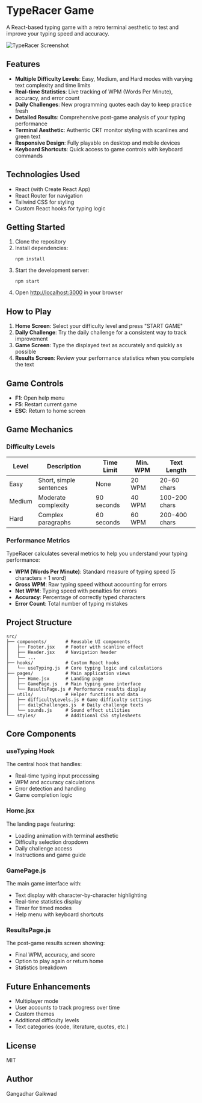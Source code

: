 # TypeRacer Game

A React-based typing game with a retro terminal aesthetic to test and improve your typing speed and accuracy.

![TypeRacer Screenshot](./public/images/typeracer-screenshot.png)

## Features

- **Multiple Difficulty Levels**: Easy, Medium, and Hard modes with varying text complexity and time limits
- **Real-time Statistics**: Live tracking of WPM (Words Per Minute), accuracy, and error count
- **Daily Challenges**: New programming quotes each day to keep practice fresh
- **Detailed Results**: Comprehensive post-game analysis of your typing performance
- **Terminal Aesthetic**: Authentic CRT monitor styling with scanlines and green text
- **Responsive Design**: Fully playable on desktop and mobile devices
- **Keyboard Shortcuts**: Quick access to game controls with keyboard commands

## Technologies Used

- React (with Create React App)
- React Router for navigation
- Tailwind CSS for styling
- Custom React hooks for typing logic

## Getting Started

1. Clone the repository
2. Install dependencies:
   ```
   npm install
   ```
3. Start the development server:
   ```
   npm start
   ```
4. Open [http://localhost:3000](http://localhost:3000) in your browser

## How to Play

1. **Home Screen**: Select your difficulty level and press "START GAME"
2. **Daily Challenge**: Try the daily challenge for a consistent way to track improvement
3. **Game Screen**: Type the displayed text as accurately and quickly as possible
4. **Results Screen**: Review your performance statistics when you complete the text

## Game Controls

- **F1**: Open help menu
- **F5**: Restart current game
- **ESC**: Return to home screen

## Game Mechanics

### Difficulty Levels

| Level | Description | Time Limit | Min. WPM | Text Length |
|-------|-------------|------------|----------|------------|
| Easy  | Short, simple sentences | None | 20 WPM | 20-60 chars |
| Medium | Moderate complexity | 90 seconds | 40 WPM | 100-200 chars |
| Hard | Complex paragraphs | 60 seconds | 60 WPM | 200-400 chars |

### Performance Metrics

TypeRacer calculates several metrics to help you understand your typing performance:

- **WPM (Words Per Minute)**: Standard measure of typing speed (5 characters = 1 word)
- **Gross WPM**: Raw typing speed without accounting for errors
- **Net WPM**: Typing speed with penalties for errors
- **Accuracy**: Percentage of correctly typed characters
- **Error Count**: Total number of typing mistakes

## Project Structure

```
src/
├── components/       # Reusable UI components
│   ├── Footer.jsx    # Footer with scanline effect
│   ├── Header.jsx    # Navigation header
│   └── ...
├── hooks/            # Custom React hooks
│   └── useTyping.js  # Core typing logic and calculations
├── pages/            # Main application views
│   ├── Home.jsx      # Landing page
│   ├── GamePage.js   # Main typing game interface
│   └── ResultsPage.js # Performance results display
├── utils/            # Helper functions and data
│   ├── difficultyLevels.js # Game difficulty settings
│   ├── dailyChallenges.js  # Daily challenge texts
│   └── sounds.js     # Sound effect utilities
└── styles/           # Additional CSS stylesheets
```

## Core Components

### useTyping Hook

The central hook that handles:
- Real-time typing input processing
- WPM and accuracy calculations
- Error detection and handling
- Game completion logic

### Home.jsx

The landing page featuring:
- Loading animation with terminal aesthetic
- Difficulty selection dropdown
- Daily challenge access
- Instructions and game guide

### GamePage.js

The main game interface with:
- Text display with character-by-character highlighting
- Real-time statistics display
- Timer for timed modes
- Help menu with keyboard shortcuts

### ResultsPage.js

The post-game results screen showing:
- Final WPM, accuracy, and score
- Option to play again or return home
- Statistics breakdown

## Future Enhancements

- Multiplayer mode
- User accounts to track progress over time
- Custom themes
- Additional difficulty levels
- Text categories (code, literature, quotes, etc.)

## License

MIT

## Author

Gangadhar Gaikwad
